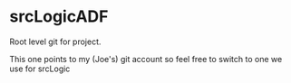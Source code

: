 # srcLogicADF

Root level git for project.

This one points to my (Joe's) git account so feel free to switch to one we use for srcLogic
